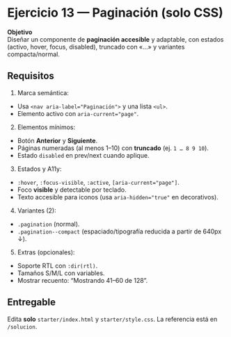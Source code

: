 # Ejercicio 13 — Paginación (solo CSS)

**Objetivo**  
Diseñar un componente de **paginación accesible** y adaptable, con estados (activo, hover, focus, disabled), truncado con «…» y variantes compacta/normal.

## Requisitos

1. Marca semántica:

- Usa `<nav aria-label="Paginación">` y una lista `<ul>`.
- Elemento activo con `aria-current="page"`.

2. Elementos mínimos:

- Botón **Anterior** y **Siguiente**.
- Páginas numeradas (al menos 1–10) con **truncado** (ej. `1 … 8 9 10`).
- Estado `disabled` en prev/next cuando aplique.

3. Estados y A11y:

- `:hover`, `:focus-visible`, `:active`, `[aria-current="page"]`.
- Foco **visible** y detectable por teclado.
- Texto accesible para iconos (usa `aria-hidden="true"` en decorativos).

4. Variantes (2):

- `.pagination` (normal).
- `.pagination--compact` (espaciado/tipografía reducida a partir de 640px ↓).

5. Extras (opcionales):

- Soporte RTL con `:dir(rtl)`.
- Tamaños S/M/L con variables.
- Mostrar recuento: “Mostrando 41–60 de 128”.

## Entregable

Edita **solo** `starter/index.html` y `starter/style.css`. La referencia está en `/solucion`.
